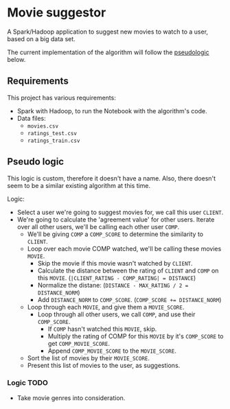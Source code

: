 # Movie suggestor
A Spark/Hadoop application to suggest new movies to watch to a user,
based on a big data set.

The current implementation of the algorithm will follow the [pseudologic](pseudologic) below. 

## Requirements
This project has various requirements:

* Spark with Hadoop, to run the Notebook with the algorithm's code.
* Data files:
    * `movies.csv`
    * `ratings_test.csv`
    * `ratings_train.csv`

## Pseudo logic
This logic is custom, therefore it doesn't have a name.
Also, there doesn't seem to be a similar existing algorithm at this time.

Logic:
* Select a user we're going to suggest movies for, we call this user `CLIENT`.
* We're going to calculate the 'agreement value' for other users.
  Iterate over all other users, we'll be calling each other user `COMP`.
    * We'll be giving `COMP` a `COMP_SCORE` to determine the similarity to `CLIENT`.
    * Loop over each movie COMP watched, we'll be calling these movies `MOVIE`.
        * Skip the movie if this movie wasn't watched by `CLIENT`.
        * Calculate the distance between the rating of `CLIENT` and `COMP` on this `MOVIE`. (`|CLIENT_RATING - COMP_RATING| = DISTANCE`)
        * Normalize the distane: (`DISTANCE - MAX_RATING / 2 = DISTANCE_NORM`)
        * Add `DISTANCE_NORM` to `COMP_SCORE`. (`COMP_SCORE += DISTANCE_NORM`)
    * Loop through each `MOVIE`, and give them a `MOVIE_SCORE`.
        * Loop through all other users, we call `COMP`, and use their `COMP_SCORE`.
            * If `COMP` hasn't watched this `MOVIE`, skip.
            * Multiply the rating of COMP for this `MOVIE` by it's `COMP_SCORE` to get `COMP_MOVIE_SCORE`.
            * Append `COMP_MOVIE_SCORE` to the `MOVIE_SCORE`.
    * Sort the list of movies by their `MOVIE_SCORE`.
    * Present this list of movies to the user, as suggestions.

### Logic TODO
* Take movie genres into consideration.
